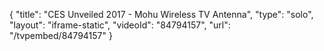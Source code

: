 {
    "title": "CES Unveiled 2017 - Mohu Wireless TV Antenna",
    "type": "solo",
    "layout": "iframe-static",
    "videoId": "84794157",
    "url": "\/tvpembed\/84794157"
}